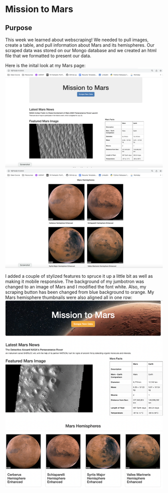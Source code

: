 # Mission to Mars

## Purpose
This week we learned about webscraping! We needed to pull images, create a table, and pull information about Mars and its hemispheres. Our scraped data was stored on our Mongo database and we created an html file that we formatted to present our data.

Here is the inital look at my Mars page:
![alt text](https://github.com/lopezroxann/Mission-to-Mars/blob/main/resources/before_1.png)
![alt text](https://github.com/lopezroxann/Mission-to-Mars/blob/main/resources/before_2.png)

I added a couple of stylized features to spruce it up a little bit as well as making it mobile responsive. The background of my jumbotron was changed to an image of Mars and I modified the font white. Also, my scraping button has been changed from blue background to orange. My Mars hemisphere thumbnails were also aligned all in one row:
![alt text](https://github.com/lopezroxann/Mission-to-Mars/blob/main/resources/styled_html.png)
